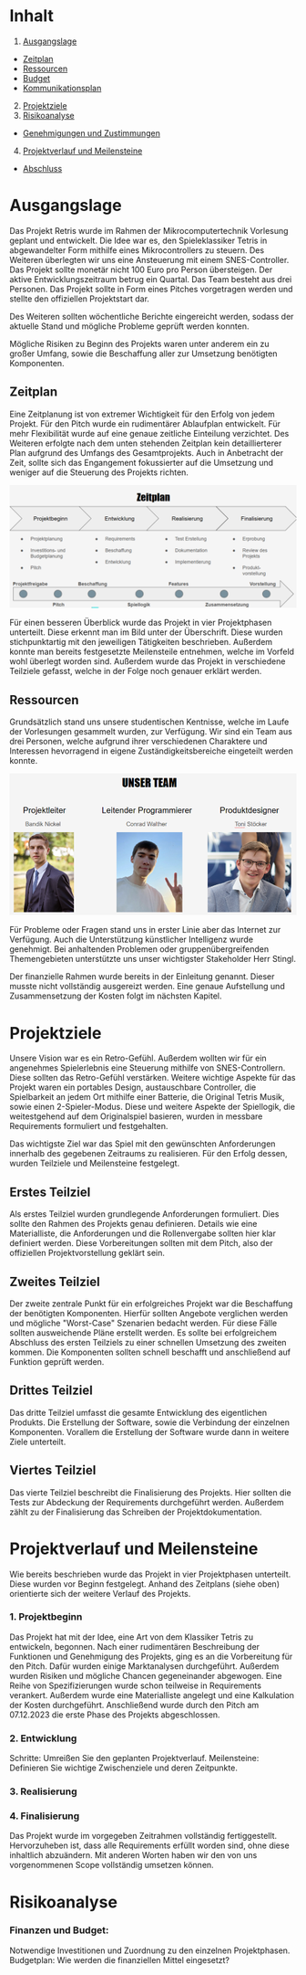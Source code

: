 <!-- Table of contents -->

# Inhalt

1. [Ausgangslage](#ausgangslage)
-  [Zeitplan](#zeitplan)
-  [Ressourcen](#)
- [Budget](#)
- [Kommunikationsplan](#)
2. [Projektziele](#projektziele)
3. [Risikoanalyse](#risikoanalyse)
- [Genehmigungen und Zustimmungen](#)
4. [Projektverlauf und Meilensteine](#projektverlauf-und-meilensteine)
- [Abschluss](#)


# Ausgangslage

Das Projekt Retris wurde im Rahmen der Mikrocomputertechnik Vorlesung geplant und entwickelt. Die Idee war es, den Spieleklassiker Tetris in abgewandelter Form mithilfe eines Mikrocontrollers zu steuern. Des Weiteren überlegten wir uns eine Ansteuerung mit einem SNES-Controller. Das Projekt sollte monetär nicht 100 Euro pro Person übersteigen. Der aktive Entwicklungszeitraum betrug ein Quartal. Das Team besteht aus drei Personen. Das Projekt sollte in Form eines Pitches vorgetragen werden und stellte den offiziellen Projektstart dar. 

Des Weiteren sollten wöchentliche Berichte eingereicht werden, sodass der aktuelle Stand und mögliche Probleme geprüft werden konnten.

Mögliche Risiken zu Beginn des Projekts waren unter anderem ein zu großer Umfang, sowie die Beschaffung aller zur Umsetzung benötigten Komponenten.

## Zeitplan
Eine Zeitplanung ist von extremer Wichtigkeit für den Erfolg von jedem Projekt. Für den Pitch wurde ein rudimentärer Ablaufplan entwickelt. Für mehr Flexibilität wurde auf eine genaue zeitliche Einteilung verzichtet. Des Weiteren erfolgte nach dem unten stehenden Zeitplan kein detaillierterer Plan aufgrund des Umfangs des Gesamtprojekts. Auch in Anbetracht der Zeit, sollte sich das Engangement fokussierter auf die Umsetzung und weniger auf die Steuerung des Projekts richten.

![Schedule](/Documentation_Tree/Engineering_Folder/images/Zeitplan_Retris.PNG)

Für einen besseren Überblick wurde das Projekt in vier Projektphasen unterteilt. Diese erkennt man im Bild unter der Überschrift. Diese wurden stichpunktartig mit den jeweiligen Tätigkeiten beschrieben. Außerdem konnte man bereits festgesetzte Meilensteile entnehmen, welche im Vorfeld wohl überlegt worden sind. Außerdem wurde das Projekt in verschiedene Teilziele gefasst, welche in der Folge noch genauer erklärt werden.

## Ressourcen
Grundsätzlich stand uns unsere  studentischen Kentnisse, welche im Laufe der Vorlesungen gesammelt wurden, zur Verfügung. Wir sind ein Team aus drei Personen, welche aufgrund ihrer verschiedenen Charaktere und Interessen hevorragend in eigene Zuständigkeitsbereiche eingeteilt werden konnte. 

![Projektteam](/Documentation_Tree/Engineering_Folder/images/Projektteam.PNG)

Für Probleme oder Fragen stand uns in erster Linie aber das Internet zur Verfügung. Auch die Unterstützung künstlicher Intelligenz wurde genehmigt. Bei anhaltenden Problemen oder gruppenübergreifenden Themengebieten unterstützte uns unser wichtigster Stakeholder Herr Stingl.

Der finanzielle Rahmen wurde bereits in der Einleitung genannt. Dieser musste nicht vollständig ausgereizt werden. Eine genaue Aufstellung und Zusammensetzung der Kosten folgt im nächsten Kapitel.


# Projektziele

Unsere Vision war es ein Retro-Gefühl. Außerdem wollten wir für ein angenehmes Spielerlebnis eine Steuerung mithilfe von SNES-Controllern. Diese sollten das Retro-Gefühl verstärken. Weitere wichtige Aspekte für das Projekt waren ein portables Design, austauschbare Controller, die Spielbarkeit an jedem Ort mithilfe einer Batterie, die Original Tetris Musik, sowie einen 2-Spieler-Modus. Diese und weitere Aspekte der Spiellogik, die weitestgehend auf dem Originalspiel basieren, wurden in messbare Requirements formuliert und festgehalten.

Das wichtigste Ziel war das Spiel mit den gewünschten Anforderungen innerhalb des gegebenen Zeitraums zu realisieren. Für den Erfolg dessen, wurden Teilziele und Meilensteine festgelegt.

## Erstes Teilziel
Als erstes Teilziel wurden grundlegende Anforderungen formuliert. Dies sollte den Rahmen des Projekts genau definieren. Details wie eine Materialliste, die Anforderungen und die Rollenvergabe sollten hier klar definiert werden. Diese Vorbereitungen sollten mit dem Pitch, also der offiziellen Projektvorstellung geklärt sein.

## Zweites Teilziel
Der zweite zentrale Punkt für ein erfolgreiches Projekt war die Beschaffung der benötigten Komponenten. Hierfür sollten Angebote verglichen werden und mögliche "Worst-Case" Szenarien bedacht werden. Für diese Fälle sollten ausweichende Pläne erstellt werden. Es sollte bei erfolgreichem Abschluss des ersten Teilziels zu einer schnellen Umsetzung des zweiten kommen. Die Komponenten sollten schnell beschafft und anschließend auf Funktion geprüft werden.

## Drittes Teilziel
Das dritte Teilziel umfasst die gesamte Entwicklung des eigentlichen Produkts. Die Erstellung der Software, sowie die Verbindung der einzelnen Komponenten. Vorallem die Erstellung der Software wurde dann in weitere Ziele unterteilt.

## Viertes Teilziel
Das vierte Teilziel beschreibt die Finalisierung des Projekts. Hier sollten die Tests zur Abdeckung der Requirements durchgeführt werden. Außerdem zählt zu der Finalisierung das Schreiben der Projektdokumentation.


# Projektverlauf und Meilensteine

Wie bereits beschrieben wurde das Projekt in vier Projektphasen unterteilt. Diese wurden vor Beginn festgelegt. Anhand des Zeitplans (siehe oben) orientierte sich der weitere Verlauf des Projekts.

### 1. Projektbeginn
Das Projekt hat mit der Idee, eine Art von dem Klassiker Tetris zu entwickeln, begonnen. Nach einer rudimentären Beschreibung der Funktionen und Genehmigung des Projekts, ging es an die Vorbereitung für den Pitch. Dafür wurden einige Marktanalysen durchgeführt. Außerdem wurden Risiken und mögliche Chancen gegeneinander abgewogen. Eine Reihe von Spezifizierungen wurde schon teilweise in Requirements verankert. Außerdem wurde eine Materialliste angelegt und eine Kalkulation der Kosten durchgeführt. Anschließend wurde durch den Pitch am 07.12.2023 die erste Phase des Projekts abgeschlossen.

### 2. Entwicklung
Schritte: Umreißen Sie den geplanten Projektverlauf.
Meilensteine: Definieren Sie wichtige Zwischenziele und deren Zeitpunkte.

### 3. Realisierung

### 4. Finalisierung
Das Projekt wurde im vorgegeben Zeitrahmen vollständig fertiggestellt. Hervorzuheben ist, dass alle Requirements erfüllt worden sind, ohne diese inhaltlich abzuändern. Mit anderen Worten haben wir den von uns vorgenommenen Scope vollständig umsetzen können.


# Risikoanalyse

### Finanzen und Budget:
Notwendige Investitionen und Zuordnung zu den einzelnen Projektphasen.
Budgetplan: Wie werden die finanziellen Mittel eingesetzt?